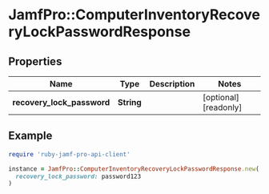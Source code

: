 # JamfPro::ComputerInventoryRecoveryLockPasswordResponse

## Properties

| Name | Type | Description | Notes |
| ---- | ---- | ----------- | ----- |
| **recovery_lock_password** | **String** |  | [optional][readonly] |

## Example

```ruby
require 'ruby-jamf-pro-api-client'

instance = JamfPro::ComputerInventoryRecoveryLockPasswordResponse.new(
  recovery_lock_password: password123
)
```

